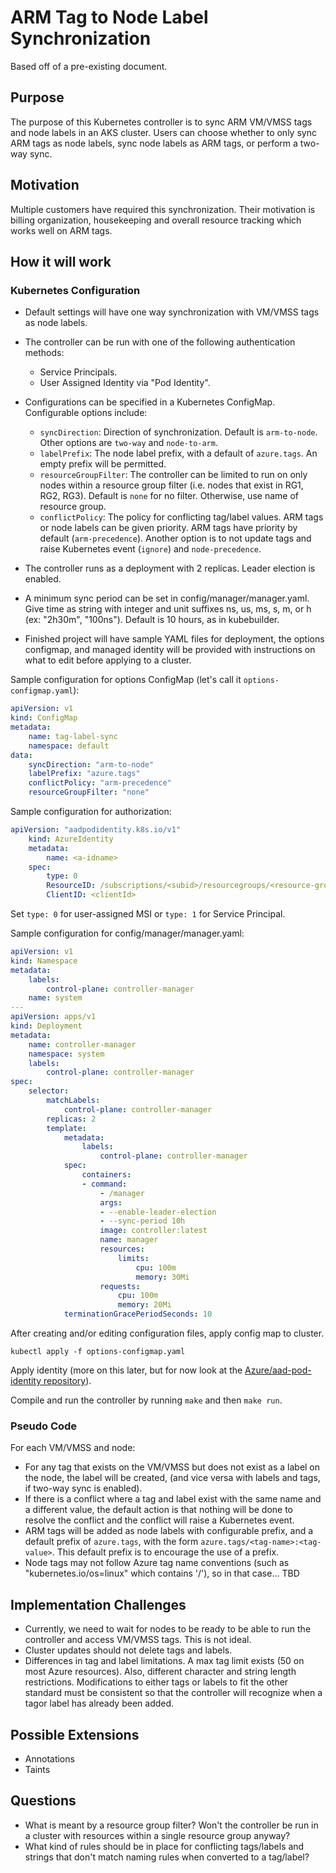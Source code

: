 # ARM Tag to Node Label Synchronization

Based off of a pre-existing document.

## Purpose

The purpose of this Kubernetes controller is to sync ARM VM/VMSS tags and node labels in an AKS cluster.
Users can choose whether to only sync ARM tags as node labels, sync node labels as ARM tags,
or perform a two-way sync.

## Motivation

Multiple customers have required this synchronization.
Their motivation is billing organization, housekeeping and overall resource tracking which works well on ARM tags.

## How it will work

### Kubernetes Configuration

- Default settings will have one way synchronization with VM/VMSS tags as node labels.

- The controller can be run with one of the following authentication methods:
    - Service Principals.
    - User Assigned Identity via "Pod Identity".
- Configurations can be specified in a Kubernetes ConfigMap. Configurable options include:
    - `syncDirection`: Direction of synchronization. Default is `arm-to-node`. Other options are `two-way` and `node-to-arm`. <!--    - `interval`: Configurable interval for synchronization. -->
    - `labelPrefix`: The node label prefix, with a default of `azure.tags`. An empty prefix will be permitted. <!-- - `tagPrefix`: The ARM tag prefix (for node-to-ARM and two-way sync), with a default of `k8s.labels`. An empty prefix will be permitted. -->
    - `resourceGroupFilter`: The controller can be limited to run on only nodes within a resource group filter (i.e. nodes that exist in RG1, RG2, RG3). Default is `none` for no filter. Otherwise, use name of resource group.
    - `conflictPolicy`: The policy for conflicting tag/label values. ARM tags or node labels can be given priority. ARM tags have priority by default (`arm-precedence`). Another option is to not update tags and raise Kubernetes event (`ignore`) and `node-precedence`. 
- The controller runs as a deployment with 2 replicas. Leader election is enabled.
- A minimum sync period can be set in config/manager/manager.yaml. Give time as string with integer and unit suffixes ns, us, ms, s, m, or h (ex: "2h30m", "100ns"). Default is 10 hours, as in kubebuilder.
- Finished project will have sample YAML files for deployment, the options configmap, and managed identity will be provided with instructions on what to edit before applying to a cluster.

Sample configuration for options ConfigMap (let's call it `options-configmap.yaml`):

``` yaml
apiVersion: v1
kind: ConfigMap
metadata:
    name: tag-label-sync
    namespace: default
data:
    syncDirection: "arm-to-node"
    labelPrefix: "azure.tags"
    conflictPolicy: "arm-precedence"
    resourceGroupFilter: "none"
```

Sample configuration for authorization:

``` yaml
apiVersion: "aadpodidentity.k8s.io/v1"
    kind: AzureIdentity
    metadata:
        name: <a-idname> 
    spec:
        type: 0
        ResourceID: /subscriptions/<subid>/resourcegroups/<resource-group>/providers/Microsoft.ManagedIdentity/userAssignedIdentities/<name>
        ClientID: <clientId>
```
Set `type: 0` for user-assigned MSI or `type: 1` for Service Principal.

Sample configuration for config/manager/manager.yaml:
``` yaml
apiVersion: v1
kind: Namespace
metadata:
    labels:
        control-plane: controller-manager
    name: system
---
apiVersion: apps/v1
kind: Deployment
metadata:
    name: controller-manager
    namespace: system
    labels:
        control-plane: controller-manager
spec:
    selector:
        matchLabels:
            control-plane: controller-manager
        replicas: 2
        template:
            metadata:
                labels:
                    control-plane: controller-manager
            spec:
                containers:
                - command:
                    - /manager
                    args:
                    - --enable-leader-election
                    - --sync-period 10h
                    image: controller:latest
                    name: manager
                    resources:
                        limits:
                            cpu: 100m
                            memory: 30Mi
                    requests:
                        cpu: 100m
                        memory: 20Mi
            terminationGracePeriodSeconds: 10
```

After creating and/or editing configuration files, apply config map to cluster.

```kubectl apply -f options-configmap.yaml```

Apply identity (more on this later, but for now look at the [Azure/aad-pod-identity repository](https://github.com/Azure/aad-pod-identity)).

Compile and run the controller by running `make` and then `make run`.

### Pseudo Code

For each VM/VMSS and node:
- For any tag that exists on the VM/VMSS but does not exist as a label on the node, the label will be created, (and vice versa with labels and tags, if two-way sync is enabled).
- If there is a conflict where a tag and label exist with the same name and a different value,
      the default action is that nothing will be done to resolve the conflict and the conflict will raise a Kubernetes
      event.
- ARM tags will be added as node labels with configurable prefix, and a default prefix of `azure.tags`, with the form 
    `azure.tags/<tag-name>:<tag-value>`. This default prefix is to encourage the use of a prefix.
- Node tags may not follow Azure tag name conventions (such as "kubernetes.io/os=linux" which contains '/'),
    so in that case... TBD

## Implementation Challenges

- Currently, we need to wait for nodes to be ready to be able to run the controller and access VM/VMSS tags. This is not ideal.
- Cluster updates should not delete tags and labels.
- Differences in tag and label limitations. A max tag limit exists (50 on most Azure resources). Also, different character and string length restrictions. Modifications to either tags or labels to fit the other standard must be consistent so that the controller will recognize when a tagor label has already been added.

## Possible Extensions

- Annotations
- Taints

## Questions

- What is meant by a resource group filter? Won't the controller be run in a cluster with resources within a single resource group anyway?
- What kind of rules should be in place for conflicting tags/labels and strings that don't match naming rules when converted to a tag/label?
